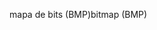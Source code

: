 <span data-ttu-id="5a2cc-101">mapa de bits (BMP)</span><span class="sxs-lookup"><span data-stu-id="5a2cc-101">bitmap (BMP)</span></span>
